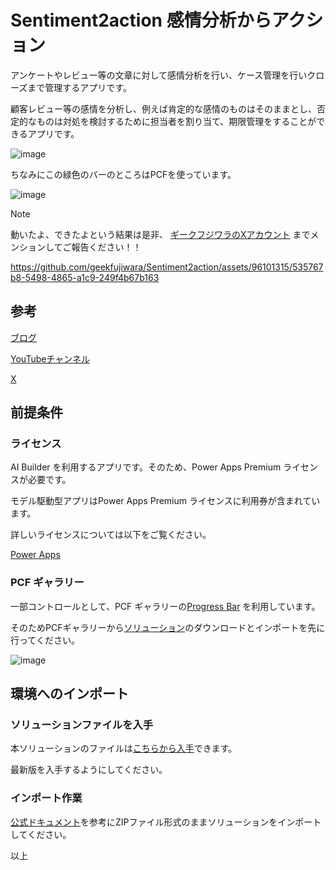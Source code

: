 # Sentiment2action 感情分析からアクション

アンケートやレビュー等の文章に対して感情分析を行い、ケース管理を行いクローズまで管理するアプリです。

顧客レビュー等の感情を分析し、例えば肯定的な感情のものはそのままとし、否定的なものは対処を検討するために担当者を割り当て、期限管理をすることができるアプリです。

![image](https://github.com/geekfujiwara/Sentiment2action/assets/96101315/36865503-5285-4d43-9175-172107ff0c78)


ちなみにこの緑色のバーのところはPCFを使っています。

![image](https://github.com/geekfujiwara/Sentiment2action/assets/96101315/4c77ef79-c659-48c5-a4c8-734a8522f93d)



> [!NOTE]
> 動いたよ、できたよという結果は是非、 [ギークフジワラのXアカウント](https://x.com/Geekfujiwara) までメンションしてご報告ください！！


https://github.com/geekfujiwara/Sentiment2action/assets/96101315/535767b8-5498-4865-a1c9-249f4b67b163


## 参考
[ブログ](https://www.geekfujiwara.com/)

[YouTubeチャンネル](https://www.youtube.com/@geekfujiwara)

[X](https://twitter.com/geekfujiwara)


## 前提条件

### ライセンス

AI Builder を利用するアプリです。そのため、Power Apps Premium ライセンスが必要です。

モデル駆動型アプリはPower Apps Premium ライセンスに利用券が含まれています。

詳しいライセンスについては以下をご覧ください。

[Power Apps](https://www.microsoft.com/ja-jp/power-platform/products/power-apps)

### PCF ギャラリー

一部コントロールとして、PCF ギャラリーの[Progress Bar](https://pcf.gallery/progressbar/) を利用しています。

そのためPCFギャラリーから[ソリューション](https://github.com/365lyf/PCFControls/blob/master/ProgressBar/Solution.zip)のダウンロードとインポートを先に行ってください。


![image](https://github.com/geekfujiwara/Sentiment2action/assets/96101315/68e16462-1962-41f2-b3e4-f1df525b3d2d)

## 環境へのインポート

### ソリューションファイルを入手

本ソリューションのファイルは[こちらから入手](https://github.com/geekfujiwara/Sentiment2action/releases)できます。

最新版を入手するようにしてください。

### インポート作業

[公式ドキュメント](https://learn.microsoft.com/ja-jp/power-apps/maker/data-platform/import-update-export-solutions)を参考にZIPファイル形式のままソリューションをインポートしてください。

以上
